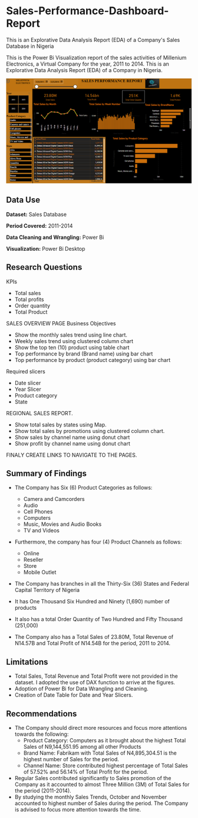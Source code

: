 # Sales-Performance-Dashboard-Report
This is an Explorative Data Analysis Report (EDA) of a Company's Sales Database in Nigeria

This is the Power Bi Visualization report of the sales activities of Millenium Electronics, a Virtual Company for the year, 2011 to 2014. This is an Explorative Data Analysis Report (EDA) of a Company in Nigeria.

![Sales Performance EDA Dashboard screenshot](https://github.com/Dorsery5446/Sales-Performance-Dashboard-Report/blob/main/Sales%20Performance%20Dashboard.PNG)

## Data Use
**Dataset:** Sales Database

**Period Covered:** 2011-2014

**Data Cleaning and Wrangling:** Power Bi

**Visualization:** Power Bi Desktop

## Research Questions

KPIs
- Total sales
- Total profits
- Order quantity
- Total Product
  
SALES OVERVIEW PAGE
Business Objectives
- Show the monthly sales trend using line chart.
- Weekly sales trend using clustered column chart
- Show the top ten (10) product using table chart
- Top performance by brand (Brand name) using bar chart
- Top performance by product (product category) using bar chart
  
Required slicers
- Date slicer
- Year Slicer
- Product category
- State
  
REGIONAL SALES REPORT.
- Show total sales by states using Map.
- Show total sales by promotions using clustered column chart.
- Show sales by channel name using donut chart
- Show profit by channel name using donut chart

FINALY CREATE LINKS TO NAVIGATE TO THE PAGES.

## Summary of Findings 
-  The Company has Six (6) Product Categories as follows:
    -  Camera and Camcorders
    -  Audio
    -  Cell Phones
    -  Computers
    -  Music, Movies and Audio Books
    -  TV and Videos
  
-  Furthermore, the company has four (4) Product Channels as follows:
    - Online
    - Reseller
    - Store
    - Mobile Outlet
 
-  The Company has branches in all the Thirty-Six (36) States and Federal Capital Territory of Nigeria
-  It has One Thousand Six Hundred and Ninety (1,690) number of products
-  It also has a total Order Quantity of Two Hundred and Fifty Thousand (251,000)
-  The Company also has a Total Sales of 23.80M, Total Revenue of N14.57B and Total Profit of N14.54B for the period, 2011 to 2014.
## Limitations
-  Total Sales, Total Revenue and Total Profit were not provided in the dataset. I adopted the use of DAX function to arrive at the figures.
-  Adoption of Power Bi for Data Wrangling and Cleaning.
-  Creation of Date Table for Date and Year Slicers.
## Recommendations
-  The Company should direct more resources and focus more attentions towards the following:
    -  Product Category: Computers as it brought about the highest Total Sales of N9,144,551.95 among all other Products
    -  Brand Name: Fabrikam with Total Sales of N4,895,304.51 is the highest number of Sales for the period.
    -  Channel Name: Store contributed highest percentage of Total Sales of 57.52% and 56.14% of Total Profit for the period.
-  Regular Sales contributed significantly to Sales promotion of the Company as it accounted to almost Three Million (3M) of Total Sales for the period (2011-2014).
-  By studying the monthly Sales Trends, October and November accounted to highest number of Sales during the period. The Company is advised to focus more attention towards the time.







